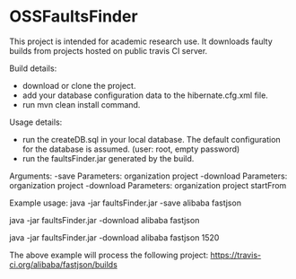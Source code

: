 # OSSFaultsFinder
This project is intended for academic research use. It downloads faulty builds from projects hosted on public travis CI server.

Build details:
- download or clone the project. 
- add your database configuration data to the hibernate.cfg.xml file.
- run mvn clean install command.


Usage details:
- run the createDB.sql in your local database. The default configuration for the database is assumed. (user: root, empty password) 
- run the faultsFinder.jar generated by the build.

Arguments:
-save
    Parameters: organization project
-download
    Parameters: organization project
-download
    Parameters: organization project startFrom

Example usage:
java -jar faultsFinder.jar -save alibaba fastjson

java -jar faultsFinder.jar -download alibaba fastjson

java -jar faultsFinder.jar -download alibaba fastjson 1520 

The above example will process the following project: https://travis-ci.org/alibaba/fastjson/builds

